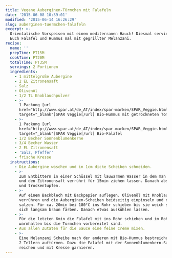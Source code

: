 ```yaml
---
title: Vegane Auberginen-Türmchen mit Falafeln
date: '2015-06-08 10:39:01'
modified: '2015-06-14 16:26:29'
slug: auberginen-tuermchen-falafeln
excerpt: >-
  Orientalische Vorspeisen mit einem mediterranen Hauch! Diesmal servieren wir
  Euch Falafel und Hummus mal mit gegrillter Melanzani. 
recipe:
  name: ''
  prepTime: PT15M
  cookTime: PT20M
  totalTime: PT35M
  servings: 2 Portionen
  ingredients:
    - 1 mittelgroße Aubergine
    - 2 EL Zitronensaft
    - Salz
    - Olivenöl
    - 1/2 TL Knoblauchpulver
    - >-
      1 Packung [url
      href="http://www.spar.at/de_AT/index/spar-marken/SPAR_Veggie.html?utm_medium=banner&utm_campaign=veggie2015&utm_source=veganblatt.com&utm_content=artikellink2veggie"
      target="_blank"]SPAR Veggie[/url] Bio-Hummus mit getrockneten Tomaten
    - >-
      1 Packung [url
      href="http://www.spar.at/de_AT/index/spar-marken/SPAR_Veggie.html?utm_medium=banner&utm_campaign=veggie2015&utm_source=veganblatt.com&utm_content=artikellink2veggie"
      target="_blank"]SPAR Veggie[/url] Bio-Falafel
    - 1/2 Becher Sonnenblumenkerne
    - 3/4 Becher Wasser
    - 2 EL Zitronensaft
    - 'Salz, Pfeffer'
    - frische Kresse
  instructions:
    - Die Aubergine waschen und in 1cm dicke Scheiben schneiden.
    - >-
      Zum Entbittern in einer Schüssel mit lauwarmen Wasser in dem man 2 EL Salz
      und den Zitronensaft verrührt für 15min ziehen lassen. Danach abschütten
      und trockentupfen.
    - >-
      Auf einem Backblech mit Backpapier auflegen. Olivenöl mit Knoblauchpulver
      verrühren und die Auberginen-Scheiben beidseitig einpinseln und noch
      salzen. Für ca. 20min bei 180°C ins Rohr schieben bis sie weich sind und
      sich langsam braun färben. Danach etwas auskühlen lassen.
    - >-
      Für die letzten 6min die Falafel mit ins Rohr schieben und im Rohr
      warmhalten bis die Türmchen vorbereitet sind.
    - Aus allen Zutaten für die Sauce eine feine Creme mixen.
    - >-
      Eine Melanzani Scheibe nach der anderen mit Bio-Hummus bestreichen und auf
      2 Tellern auftürmen. Dazu die Falafel mit der Sonnenblumenkern-Sauce
      reichen und mit Kresse garnieren.
---
```


